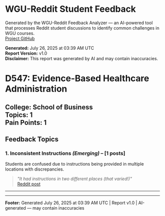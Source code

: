 # WGU-Reddit Student Feedback

Generated by the WGU-Reddit Feedback Analyzer — an AI-powered tool that processes Reddit student discussions to identify common challenges in WGU courses.  
[Project GitHub](https://wgudataninja.github.io/wgu-reddit-monitoring-pipeline/)

**Generated:** July 26, 2025 at 03:39 AM UTC  
**Report Version:** v1.0  
**Disclaimer:** This report was generated by AI and may contain inaccuracies.  
# D547: Evidence-Based Healthcare Administration
**College:** School of Business  
**Topics:** 1  
**Pain Points:** 1  
---
## Feedback Topics
### 1. Inconsistent Instructions _(Emerging)_ – [1 posts]
Students are confused due to instructions being provided in multiple locations with discrepancies.  
> _"It had instructions in two different places (that varied!)"_  
> [Reddit post](https://reddit.com/comments/1kf0lj7)  
---
---
**Footer:** Generated July 26, 2025 at 03:39 AM UTC | Report v1.0 | AI-generated — may contain inaccuracies  